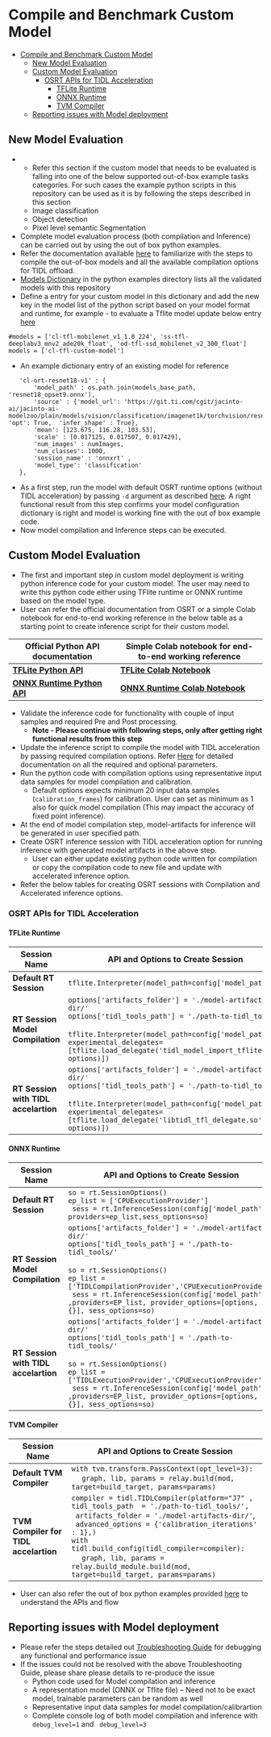 # Compile and Benchmark Custom Model
<!-- TOC -->

- [Compile and Benchmark Custom Model](#compile-and-benchmark-custom-model)
  - [New Model Evaluation](#new-model-evaluation)
  - [Custom Model Evaluation](#custom-model-evaluation)
    - [OSRT APIs for TIDL Acceleration](#osrt-apis-for-tidl-acceleration)
      - [TFLite Runtime](#tflite-runtime)
      - [ONNX Runtime](#onnx-runtime)
      - [TVM Compiler](#tvm-compiler)
  - [Reporting issues with Model deployment](#reporting-issues-with-model-deployment)

<!-- /TOC -->

## New Model Evaluation
- - Refer this section if the custom model that needs to be evaluated is falling into one of the below supported out-of-box example tasks categories. For such cases the example python scripts in this repository can be used as it is by following the steps described in this section
  - Image classification
  - Object detection
  - Pixel level semantic Segmentation
- Complete model evaluation process (both compilation and Inference) can be carried out by using the out of box python examples. 
- Refer the documentation available [here](../examples/osrt_python/README.md) to familiarize with the steps to compile the out-of-box models and all the available compilation options for TIDL offload.
- [Models Dictionary](../examples/osrt_python/model_configs.py) in the python examples directory lists all the validated models with this repository
- Define a entry for your custom model in this dictionary and add the new key in the model list of the python script based on your model format and runtime, for example - to evaluate a Tflite model update below entry [here](../examples/osrt_python/tfl/tflrt_delegate.py)

 ```
#models = ['cl-tfl-mobilenet_v1_1.0_224', 'ss-tfl-deeplabv3_mnv2_ade20k_float', 'od-tfl-ssd_mobilenet_v2_300_float']
models = ['cl-tfl-custom-model']

```

- An example dictionary entry of an existing model for reference

 ```
    'cl-ort-resnet18-v1' : {
        'model_path' : os.path.join(models_base_path, 'resnet18_opset9.onnx'),
        'source' : {'model_url': 'https://git.ti.com/cgit/jacinto-ai/jacinto-ai-modelzoo/plain/models/vision/classification/imagenet1k/torchvision/resnet18_opset9.onnx', 'opt': True,  'infer_shape' : True},
        'mean': [123.675, 116.28, 103.53],
        'scale' : [0.017125, 0.017507, 0.017429],
        'num_images' : numImages,
        'num_classes': 1000,
        'session_name' : 'onnxrt' ,
        'model_type': 'classification'
    },

```
- As a first step, run the model with default OSRT runtime options (without TIDL acceleration) by passing ```-d``` argument as described [here](../examples/osrt_python/README.md). A right functional result from this step confirms your model configuration dictionary is right and model is working fine with the out of box example code.
- Now model compilation and Inference steps can be executed.

## Custom Model Evaluation

- The first and important step in custom model deployment is writing python inference code for your custom model. The user may need to write this python code either using TFlite runtime or ONNX runtime based on the model type.
- User can refer the official documentation from OSRT or a simple Colab notebook for end-to-end working reference in the below table as a starting point to create inference script for their custom model.

<div align="center">

| Official Python API documentation | Simple Colab notebook for end-to-end working reference |
|----|---|
| [**TFLite Python API**](https://www.tensorflow.org/lite/guide/inference#load_and_run_a_model_in_python) | [**TFLite Colab Notebook**](https://github.com/kumardesappan/colab-notebooks/blob/a3d328e8d79be0aaadf55fadfd998c0c39d71973/infer_tflite.ipynb)|
| [**ONNX Runtime Python API**](https://onnxruntime.ai/docs/get-started/with-python.html)|[**ONNX Runtime Colab Notebook**](https://github.com/kumardesappan/colab-notebooks/blob/8bf00e64d32abf046f5d8464666a6d1b43948a43/infer_ort.ipynb)|

</div>

- Validate the inference code for functionality with couple of input samples and required Pre and Post processing. 
  - **Note - Please continue with following steps, only after getting right functional results from this step**
- Update the inference script to compile the model with TIDL acceleration by passing required compilation options. Refer [Here](../examples/osrt_python/README.md#basic-options) for detailed documentation on all the required and optional parameters.
- Run the python code with  compilation options using representative input data samples for model compilation and calibration. 
  - Default options expects minimum 20 input data samples (```calibration_frames```) for calibration. User can set as minimum as 1 also for quick model compilation (This may impact the accuracy of fixed point inference).
- At the end of model compilation step, model-artifacts for inference will be generated in user specified path.
- Create OSRT inference session with TIDL acceleration option for running inference with generated model artifacts in the above step.
  - User can either update existing python code written for compilation or copy the compilation code to new file and update with accelerated inference option.
- Refer the below tables for creating OSRT sessions with Compilation and Accelerated inference options.

### OSRT APIs for TIDL Acceleration

#### TFLite Runtime 

<div align="center">

| Session Name | API and Options to Create Session |
|-------------|----------------------------------|
| **Default RT Session** | ``` tflite.Interpreter(model_path=config['model_path']) ``` |
| **RT Session Model Compilation**        | ``` options['artifacts_folder'] = './model-artifacts-dir/' ``` <br /> ``` options['tidl_tools_path'] = './path-to-tidl_tools/' ``` <br /> <br /> ```tflite.Interpreter(model_path=config['model_path'], experimental_delegates=[tflite.load_delegate('tidl_model_import_tflite.so', options)]) ```|
| **RT Session with TIDL accelartion** |``` options['artifacts_folder'] = './model-artifacts-dir/' ``` <br /> ``` options['tidl_tools_path'] = './path-to-tidl_tools/' ``` <br /> <br />  ```tflite.Interpreter(model_path=config['model_path'], experimental_delegates=[tflite.load_delegate('libtidl_tfl_delegate.so', options)]) ``` |

</div>


#### ONNX Runtime 


<div align="center">



| Session Name | API and Options to Create Session |
|-------------|----------------------------------|
| **Default RT Session** | ```so = rt.SessionOptions()``` <br /> ```ep_list = ['CPUExecutionProvider']``` <br /> ``` sess = rt.InferenceSession(config['model_path'] , providers=ep_list,sess_options=so)```|
| **RT Session Model Compilation**        |   ``` options['artifacts_folder'] = './model-artifacts-dir/' ``` <br /> ``` options['tidl_tools_path'] = './path-to-tidl_tools/' ``` <br /> <br /> ```so = rt.SessionOptions()``` <br /> ```ep_list = ['TIDLCompilationProvider','CPUExecutionProvider']``` <br /> ``` sess = rt.InferenceSession(config['model_path'] ,providers=EP_list, provider_options=[options, {}], sess_options=so)```|
| **RT Session with TIDL accelartion** |``` options['artifacts_folder'] = './model-artifacts-dir/' ``` <br /> ``` options['tidl_tools_path'] = './path-to-tidl_tools/' ``` <br /> <br /> ```so = rt.SessionOptions()``` <br /> ```ep_list = ['TIDLExecutionProvider','CPUExecutionProvider']``` <br /> ``` sess = rt.InferenceSession(config['model_path'] ,providers=EP_list, provider_options=[options, {}], sess_options=so)``` |

</div>


#### TVM Compiler 


<div align="center">


| Session Name | API and Options to Create Session |
|-------------|----------------------------------|
| **Default TVM Compiler** | ```with tvm.transform.PassContext(opt_level=3):``` <br > &emsp; ```graph, lib, params = relay.build(mod, target=build_target, params=params)```|
| **TVM Compiler for TIDL accelartion**        |   ```compiler = tidl.TIDLCompiler(platform="J7" ,``` <br /> ```tidl_tools_path  = './path-to-tidl_tools/',```    <br />      ``` artifacts_folder = './model-artifacts-dir/'```, <br />  ``` advanced_options = {'calibration_iterations' : 1},)``` <br />  ```with tidl.build_config(tidl_compiler=compiler):``` <br /> &emsp; ```graph, lib, params = relay.build_module.build(mod, target=build_target, params=params) ``` |

</div>

        



- User can also refer the out of box python examples provided [here](../examples/osrt_python/) to understand the APIs and flow 

## Reporting issues with Model deployment
-	Please refer the steps detailed out [Troubleshooting Guide](./tidl_osr_debug.md) for debugging any functional and performance issue
-	If the issues could not be resolved with the above Troubleshooting Guide, please share please details to re-produce the issue
    - Python code used for Model compilation and inference
    - A representation model (ONNX or Tflite file) – Need not to be exact model, trainable parameters can be random as well
    - Representative input data samples for model compilation/calibrartion
    - Complete console log of both model compilation and inference with ``` debug_level=1``` and ``` debug_level=3```
